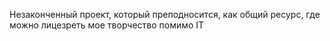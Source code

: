 Незаконченный проект, который преподносится, как общий ресурс, где можно лицезреть мое творчество помимо IT
